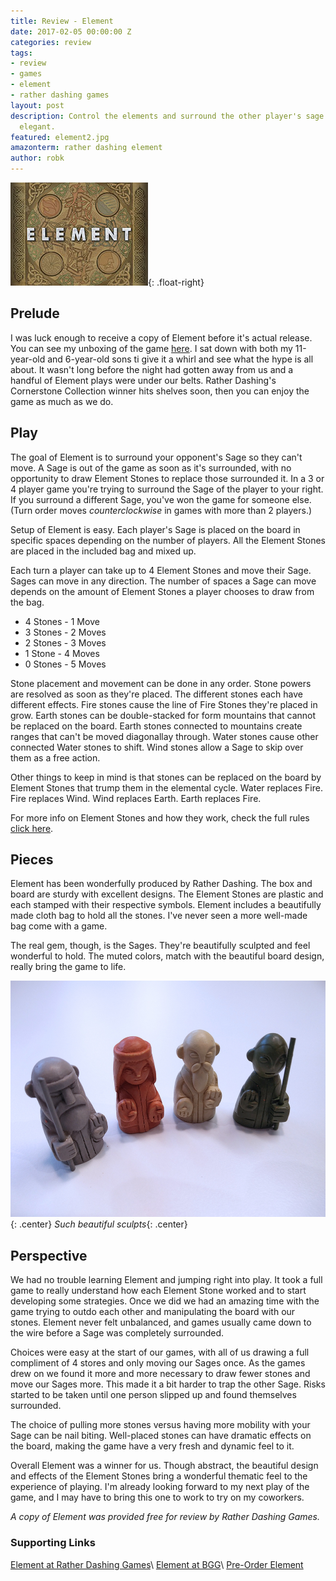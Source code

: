 ```yaml
---
title: Review - Element
date: 2017-02-05 00:00:00 Z
categories: review
tags:
- review
- games
- element
- rather dashing games
layout: post
description: Control the elements and surround the other player's sage. Element is
  elegant.
featured: element2.jpg
amazonterm: rather dashing element
author: robk
---
```


![Element](/images/featured/element2.jpg){: .float-right}
<h2>Prelude</h2>

I was luck enough to receive a copy of Element before it's actual release. You can see my unboxing of the game [here](http://pawnsperspective.com/Element-Unboxing/). I sat down with both my 11-year-old and 6-year-old sons ti give it a whirl and see what the hype is all about. It wasn't long before the night had gotten away from us and a handful of Element plays were under our belts. Rather Dashing's Cornerstone Collection winner hits shelves soon, then you can enjoy the game as much as we do.

<h2>Play</h2>

The goal of Element is to surround your opponent's Sage so they can't move. A Sage is out of the game as soon as it's surrounded, with no opportunity to draw Element Stones to replace those surrounded it. In a 3 or 4 player game you're trying to surround the Sage of the player to your right. If you surround a different Sage, you've won the game for someone else. (Turn order moves *counterclockwise* in games with more than 2 players.)

Setup of Element is easy. Each player's Sage is placed on the board in specific spaces depending on the number of players. All the Element Stones are placed in the included bag and mixed up.

Each turn a player can take up to 4 Element Stones and move their Sage. Sages can move in any direction. The number of spaces a Sage can move depends on the amount of Element Stones a player chooses to draw from the bag.

* 4 Stones - 1 Move
* 3 Stones - 2 Moves
* 2 Stones - 3 Moves
* 1 Stone - 4 Moves
* 0 Stones - 5 Moves

Stone placement and movement can be done in any order. Stone powers are resolved as soon as they're placed. The different stones each have different effects. Fire stones cause the line of Fire Stones they're placed in grow. Earth stones can be double-stacked for form mountains that cannot be replaced on the board. Earth stones connected to mountains create ranges that can't be moved diagonallay through. Water stones cause other connected Water stones to shift. Wind stones allow a Sage to skip over them as a free action.

Other things to keep in mind is that stones can be replaced on the board by Element Stones that trump them in the elemental cycle. Water replaces Fire. Fire replaces Wind. Wind replaces Earth. Earth replaces Fire.

For more info on Element Stones and how they work, check the full rules [click here](http://media.wix.com/ugd/8b63b7_52f19a4038da49619f6a5eb321e0ed24.pdf).

<h2>Pieces</h2>

Element has been wonderfully produced by Rather Dashing. The box and board are sturdy with excellent designs. The Element Stones are plastic and each stamped with their respective symbols. Element includes a beautifully made cloth bag to hold all the stones. I've never seen a more well-made bag come with a game.

The real gem, though, is the Sages. They're beautifully sculpted and feel wonderful to hold. The muted colors, match with the beautiful board design, really bring the game to life.

![Sages](/images/element/sages.jpg){: .center}
*Such beautiful sculpts*{: .center}

<h2>Perspective</h2>

We had no trouble learning Element and jumping right into play. It took a full game to really understand how each Element Stone worked and to start developing some strategies. Once we did we had an amazing time with the game trying to outdo each other and manipulating the board with our stones. Element never felt unbalanced, and games usually came down to the wire before a Sage was completely surrounded.

Choices were easy at the start of our games, with all of us drawing a full compliment of 4 stores and only moving our Sages once. As the games drew on we found it more and more necessary to draw fewer stones and move our Sages more. This made it a bit harder to trap the other Sage. Risks started to be taken until one person slipped up and found themselves surrounded.

 The choice of pulling more stones versus having more mobility with your Sage can be nail biting. Well-placed stones can have dramatic effects on the board, making the game have a very fresh and dynamic feel to it.

Overall Element was a winner for us. Though abstract, the beautiful design and effects of the Element Stones bring a wonderful thematic feel to the experience of playing. I'm already looking forward to my next play of the game, and I may have to bring this one to work to try on my coworkers.

*A copy of Element was provided free for review by Rather Dashing Games.*

<h3>Supporting Links</h3>

[Element at Rather Dashing Games](http://www.ratherdashinggames.com/element)\\
[Element at BGG](https://boardgamegeek.com/boardgame/216403/element)\\
[Pre-Order Element](https://kalmbachhobbystore.com/product/game/700001)
